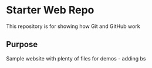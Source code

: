 # Starter Web Repo

This repository is for showing how Git and GitHub work

## Purpose

Sample website with plenty of files for demos - adding bs